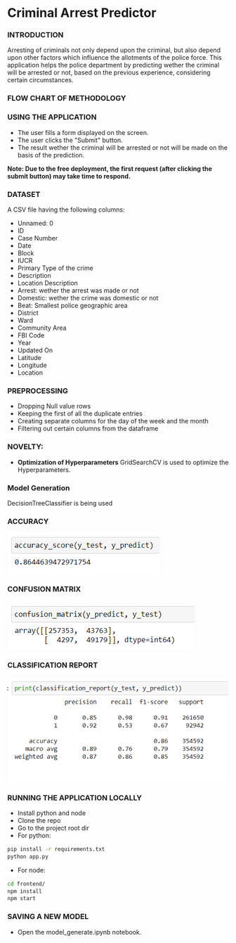 # Criminal Arrest Predictor


<!-- ### Live Link
[Live Link](https://employee-turnover-predictor.netlify.app/)

### INPUT OUTUT SCREENSHOTS
![sc1](https://github.com/parthsujalshah/Employee-Turnover/blob/main/images/Screenshot_110.png)
![sc2](https://github.com/parthsujalshah/Employee-Turnover/blob/main/images/Screenshot_111.png)
![sc2](https://github.com/parthsujalshah/Employee-Turnover/blob/main/images/Screenshot_112.png)
![sc4](https://github.com/parthsujalshah/Employee-Turnover/blob/main/images/Screenshot_114.png)
![sc5](https://github.com/parthsujalshah/Employee-Turnover/blob/main/images/Screenshot_115.png)
![sc6](https://github.com/parthsujalshah/Employee-Turnover/blob/main/images/Screenshot_116.png) -->

### INTRODUCTION
Arresting of criminals not only depend upon the criminal, but also depend upon other factors which influence the allotments of the police force. This application helps the police department by predicting wether the criminal will be arrested or not, based on the previous experience, considering certain circumstances.

### FLOW CHART OF METHODOLOGY
<!-- ![Methodology](https://github.com/parthsujalshah/Employee-Turnover/blob/main/images/methodology.jpg) -->

### USING THE APPLICATION
- The user fills a form displayed on the screen.
- The user clicks the "Submit" button.
- The result wether the criminal will be arrested or not will be made on the basis of the prediction.

**Note: Due to the free deployment, the first request (after clicking the submit button) may take time to respond.**

### DATASET
A CSV file having the following columns:
- Unnamed: 0
- ID
- Case Number
- Date
- Block
- IUCR
- Primary Type of the crime
- Description
- Location Description
- Arrest: wether the arrest was made or not
- Domestic: wether the crime was domestic or not
- Beat: Smallest police geographic area
- District
- Ward
- Community Area
- FBI Code
- Year
- Updated On
- Latitude
- Longitude
- Location

### PREPROCESSING
- Dropping Null value rows
- Keeping the first of all the duplicate entries
- Creating separate columns for the day of the week and the month
- Filtering out certain columns from the dataframe


### NOVELTY: 
- **Optimization of Hyperparameters**
GridSearchCV is used to optimize the Hyperparameters.


### Model Generation
DecisionTreeClassifier is being used

### ACCURACY
![Accuracy](https://github.com/parthsujalshah/Arrest-Predictor/blob/main/images/accuracy.png)

### CONFUSION MATRIX
![Confusion Matrix](https://github.com/parthsujalshah/Arrest-Predictor/blob/main/images/confusion_matrix.png)

### CLASSIFICATION REPORT
![Classification Report](https://github.com/parthsujalshah/Arrest-Predictor/blob/main/images/classification_report.png)

### RUNNING THE APPLICATION LOCALLY
- Install python and node
- Clone the repo
- Go to the project root dir
- For python:
```bash
pip install -r requirements.txt
python app.py
```
- For node:
```bash
cd frontend/
npm install
npm start
```
### SAVING A NEW MODEL
- Open the model_generate.ipynb notebook.